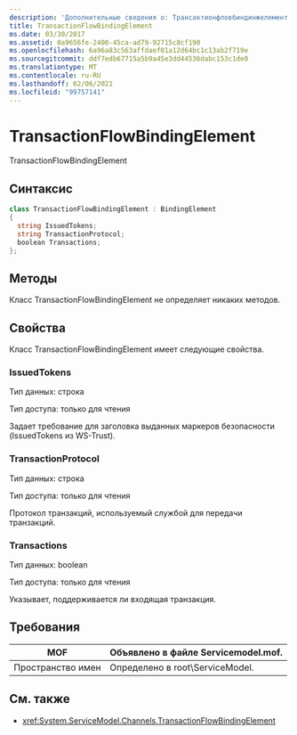 ```yaml
---
description: 'Дополнительные сведения о: Трансактионфловбиндинжелемент'
title: TransactionFlowBindingElement
ms.date: 03/30/2017
ms.assetid: 0a9656fe-2400-45ca-ad79-92715c8cf190
ms.openlocfilehash: 6a96a83c563affdaef01a12d64bc1c13ab2f719e
ms.sourcegitcommit: ddf7edb67715a5b9a45e3dd44536dabc153c1de0
ms.translationtype: MT
ms.contentlocale: ru-RU
ms.lasthandoff: 02/06/2021
ms.locfileid: "99757141"
---
```

# <a name="transactionflowbindingelement"></a>TransactionFlowBindingElement

TransactionFlowBindingElement  
  
## <a name="syntax"></a>Синтаксис  
  
```csharp
class TransactionFlowBindingElement : BindingElement  
{  
  string IssuedTokens;  
  string TransactionProtocol;  
  boolean Transactions;  
};  
```  
  
## <a name="methods"></a>Методы  

 Класс TransactionFlowBindingElement не определяет никаких методов.  
  
## <a name="properties"></a>Свойства  

 Класс TransactionFlowBindingElement имеет следующие свойства.  
  
### <a name="issuedtokens"></a>IssuedTokens  

 Тип данных: строка  
  
 Тип доступа: только для чтения  
  
 Задает требование для заголовка выданных маркеров безопасности (IssuedTokens из WS-Trust).  
  
### <a name="transactionprotocol"></a>TransactionProtocol  

 Тип данных: строка  
  
 Тип доступа: только для чтения  
  
 Протокол транзакций, используемый службой для передачи транзакций.  
  
### <a name="transactions"></a>Transactions  

 Тип данных: boolean  
  
 Тип доступа: только для чтения  
  
 Указывает, поддерживается ли входящая транзакция.  
  
## <a name="requirements"></a>Требования  
  
|MOF|Объявлено в файле Servicemodel.mof.|  
|---------|-----------------------------------|  
|Пространство имен|Определено в root\ServiceModel.|  
  
## <a name="see-also"></a>См. также

- <xref:System.ServiceModel.Channels.TransactionFlowBindingElement>

